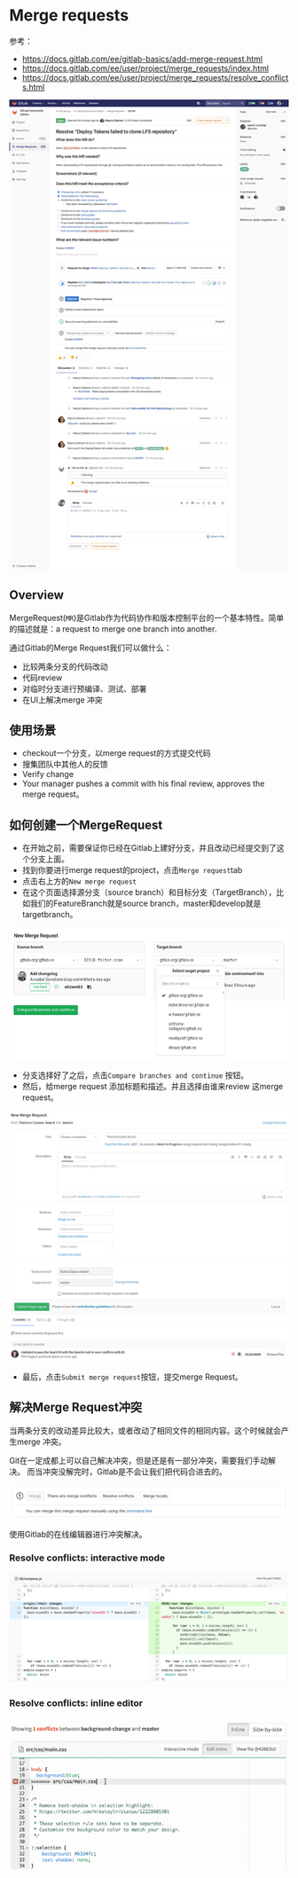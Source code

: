 # Merge requests

参考：
+ https://docs.gitlab.com/ee/gitlab-basics/add-merge-request.html
+ https://docs.gitlab.com/ee/user/project/merge_requests/index.html
+ https://docs.gitlab.com/ee/user/project/merge_requests/resolve_conflicts.html

![](./res/merge_request.png)

## Overview

MergeRequest(`MR`)是Gitlab作为代码协作和版本控制平台的一个基本特性。简单的描述就是：a request to merge one branch into another.

通过Gitlab的Merge Request我们可以做什么：
+ 比较两条分支的代码改动
+ 代码review
+ 对临时分支进行预编译、测试、部署
+ 在UI上解决merge 冲突

## 使用场景

+ checkout一个分支，以merge request的方式提交代码
+ 搜集团队中其他人的反馈
+ Verify change
+ Your manager pushes a commit with his final review, approves the merge request。

## 如何创建一个MergeRequest

+ 在开始之前，需要保证你已经在Gitlab上建好分支，并且改动已经提交到了这个分支上面。
+ 找到你要进行merge request的project，点击`Merge request`tab
+ 点击右上方的`New merge request`
+ 在这个页面选择源分支（source branch）和目标分支（TargetBranch），比如我们的FeatureBranch就是source branch，master和develop就是targetbranch。

![](./res/merge_request_select_branch.png)

+ 分支选择好了之后，点击`Compare branches and continue` 按钮。
+ 然后，给merge request 添加标题和描述。并且选择由谁来review 这merge request。

![](./res/merge_request_page.png)
 + 最后，点击`Submit merge request`按钮，提交merge Request。

 ## 解决Merge Request冲突

 当两条分支的改动差异比较大，或者改动了相同文件的相同内容。这个时候就会产生merge 冲突。

 Git在一定成都上可以自己解决冲突，但是还是有一部分冲突，需要我们手动解决。
 而当冲突没解完时，Gitlab是不会让我们把代码合进去的。

 ![](./res/merge_request_widget.png)

 使用Gitlab的在线编辑器进行冲突解决。



 ### Resolve conflicts: interactive mode

 ![](./res/conflict_section.png)

 ### Resolve conflicts: inline editor

 ![](./res/merge_conflict_editor.png)
